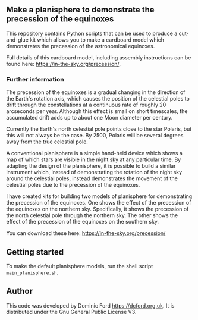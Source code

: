 ## Make a planisphere to demonstrate the precession of the equinoxes

This repository contains Python scripts that can be used to produce a cut-and-glue kit which allows you to make a cardboard model which demonstrates the precession of the astronomical equinoxes.

Full details of this cardboard model, including assembly instructions can be found here: <https://in-the-sky.org/precession/>.

### Further information

The precession of the equinoxes is a gradual changing in the direction of the
Earth's rotation axis, which causes the position of the celestial poles to
drift through the constellations at a continuous rate of roughly 20 arcseconds
per year. Although this effect is small on short timescales, the accumulated
drift adds up to about one Moon diameter per century.

Currently the Earth's north celestial pole points close to the star Polaris,
but this will not always be the case.  By 2500, Polaris will be several degrees
away from the true celestial pole.

A conventional planisphere is a simple hand-held device which shows a map of
which stars are visible in the night sky at any particular time. By adapting
the design of the planisphere, it is possible to build a similar instrument
which, instead of demonstrating the rotation of the night sky around the
celestial poles, instead demonstrates the movement of the celestial poles due
to the precession of the equinoxes.

I have created kits for building two models of planisphere for demonstrating
the precession of the equinoxes. One shows the effect of the precession of the
equinoxes on the northern sky.  Specifically, it shows the precession of the
north celestial pole through the northern sky. The other shows the effect of
the precession of the equinoxes on the southern sky.

You can download these here: <https://in-the-sky.org/precession/>

## Getting started

To make the default planisphere models, run the shell script `main_planisphere.sh`.

## Author

This code was developed by Dominic Ford <https://dcford.org.uk>. It is distributed under the Gnu General Public License V3.

